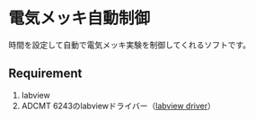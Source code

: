 # 電気メッキ自動制御
時間を設定して自動で電気メッキ実験を制御してくれるソフトです。

## Requirement
1. labview
2. ADCMT 6243のlabviewドライバー（[labview driver](https://www.adcmt.com/__/download/5d2f0ab6bca4b6160d007512/LV8-6243-71228.zip)）

